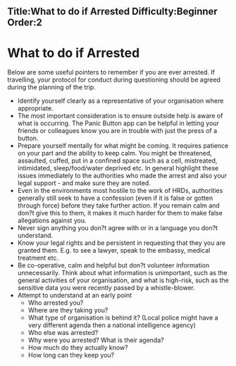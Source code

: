 Title:What to do if Arrested
Difficulty:Beginner
Order:2
---
<h1>What to do if Arrested</h1><p>Below are some useful pointers to remember if you are ever arrested. If travelling, your protocol for conduct during questioning should be agreed during the planning of the trip.<ul><li>Identify yourself clearly as a representative of your organisation where appropriate.</li><li>The most important consideration is to ensure outside help is aware of what is occurring. The Panic Button app can be helpful in letting your friends or colleagues know you are in trouble with just the press of a button.</li><li>Prepare yourself mentally for what might be coming. It requires patience on your part and the ability to keep calm. You might be threatened, assaulted, cuffed, put in a confined space such as a cell, mistreated, intimidated, sleep/food/water deprived etc. In general highlight these issues immediately to the authorities who made the arrest and also your legal support - and make sure they are noted.</li><li>Even in the environments most hostile to the work of HRDs, authorities generally still seek to have a confession (even if it is false or gotten through force) before they take further action. If you remain calm and don?t give this to them, it makes it much harder for them to make false allegations against you.</li><li>Never sign anything you don?t agree with or in a language you don?t understand.</li><li>Know your legal rights and be persistent in requesting that they you are granted them. E.g. to see a lawyer, speak to the embassy, medical treatment etc.</li><li>Be co-operative, calm and helpful but don?t volunteer information unnecessarily. Think about what information is unimportant, such as the general activities of your organisation, and what is high-risk, such as the sensitive data you were recently passed by a whistle-blower.</li><li>Attempt to understand at an early point<ul><li>Who arrested you?</li><li>Where are they taking you?</li><li>What type of organisation is behind it? (Local police might have a very different agenda then a national intelligence agency)</li><li>Who else was arrested?</li><li>Why were you arrested? What is their agenda?</li><li>How much do they actually know?</li><li>How long can they keep you?</li></ul></li></ul></p>